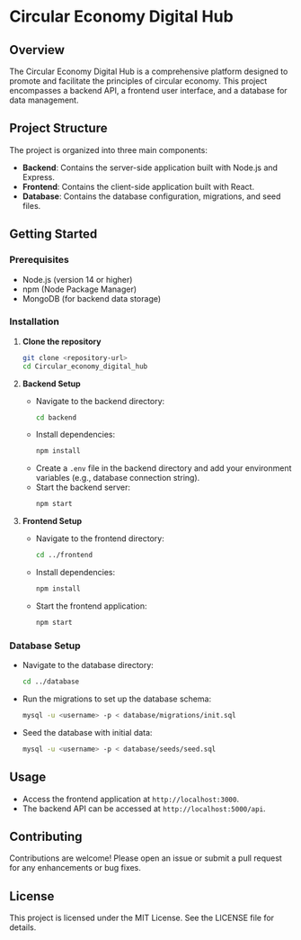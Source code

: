 # Circular Economy Digital Hub

## Overview
The Circular Economy Digital Hub is a comprehensive platform designed to promote and facilitate the principles of circular economy. This project encompasses a backend API, a frontend user interface, and a database for data management.

## Project Structure
The project is organized into three main components:
- **Backend**: Contains the server-side application built with Node.js and Express.
- **Frontend**: Contains the client-side application built with React.
- **Database**: Contains the database configuration, migrations, and seed files.

## Getting Started

### Prerequisites
- Node.js (version 14 or higher)
- npm (Node Package Manager)
- MongoDB (for backend data storage)

### Installation

1. **Clone the repository**
   ```bash
   git clone <repository-url>
   cd Circular_economy_digital_hub
   ```

2. **Backend Setup**
   - Navigate to the backend directory:
     ```bash
     cd backend
     ```
   - Install dependencies:
     ```bash
     npm install
     ```
   - Create a `.env` file in the backend directory and add your environment variables (e.g., database connection string).
   - Start the backend server:
     ```bash
     npm start
     ```

3. **Frontend Setup**
   - Navigate to the frontend directory:
     ```bash
     cd ../frontend
     ```
   - Install dependencies:
     ```bash
     npm install
     ```
   - Start the frontend application:
     ```bash
     npm start
     ```

### Database Setup
- Navigate to the database directory:
  ```bash
  cd ../database
  ```
- Run the migrations to set up the database schema:
  ```bash
  mysql -u <username> -p < database/migrations/init.sql
  ```
- Seed the database with initial data:
  ```bash
  mysql -u <username> -p < database/seeds/seed.sql
  ```

## Usage
- Access the frontend application at `http://localhost:3000`.
- The backend API can be accessed at `http://localhost:5000/api`.

## Contributing
Contributions are welcome! Please open an issue or submit a pull request for any enhancements or bug fixes.

## License
This project is licensed under the MIT License. See the LICENSE file for details.